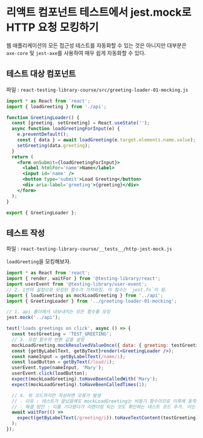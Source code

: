 # 리액트 컴포넌트 테스트에서 jest.mock로 HTTP 요청 모킹하기

웹 애플리케이션의 모든 접근성 테스트를 자동화할 수 있는 것은 아니지만 대부분은 `axe-core` 및 `jest-axe`를 사용하여 매우 쉽게 자동화할 수 있다.

## 테스트 대상 컴포넌트

파일 : `react-testing-library-course/src/greeting-loader-01-mocking.js`

```jsx
import * as React from 'react';
import { loadGreeting } from './api';

function GreetingLoader() {
  const [greeting, setGreeting] = React.useState('');
  async function loadGreetingForInput(e) {
    e.preventDefault();
    const { data } = await loadGreeting(e.target.elements.name.value);
    setGreeting(data.greeting);
  }
  return (
    <form onSubmit={loadGreetingForInput}>
      <label htmlFor='name'>Name</label>
      <input id='name' />
      <button type='submit'>Load Greeting</button>
      <div aria-label='greeting'>{greeting}</div>
    </form>
  );
}

export { GreetingLoader };
```

## 테스트 작성

파일 : `react-testing-library-course/__tests__/http-jest-mock.js`

`loadGreeting`을 모킹해보자.

```jsx
import * as React from 'react';
import { render, waitFor } from '@testing-library/react';
import userEvent from '@testing-library/user-event';
// 2. 1번의 설정으로 모킹된 함수가 가져와짐. 이 함수는 `jest.fn`이 됨.
import { loadGreeting as mockLoadGreeting } from '../api';
import { GreetingLoader } from '../greeting-loader-01-mocking';

// 1. api 폴더에서 내보내지는 모든 함수를 모킹
jest.mock('../api');

test('loads greetings on click', async () => {
  const testGreeting = 'TEST_GREETING';
  // 3. 모킹 함수의 반환 값을 설정
  mockLoadGreeting.mockResolvedValueOnce({ data: { greeting: testGreeting } });
  const {getByLabelText, getByText}render(<GreetingLoader />);
  const nameInput = getByLabelText(/name/i);
  const loadButton = getByText(/load/i);
  userEvent.type(nameInput, 'Mary');
  userEvent.click(loadButton);
  expect(mockLoadGreeting).toHaveBeenCalledWith('Mary');
  expect(mockLoadGreeting).toHaveBeenCalledTimes(1);

  // 4. 위 코드까지만 작성하면 오류가 발생
  // - 이유 : 테스트가 끝났음에도 mockLoadGreeting는 비동기 함수이므로 이후에 동작하며 렌더링도 추가로 발생한다는 내용
  // - 해결 방안 : 이를 기다렸다가 리렌더링 되는 것도 확인하는 테스트 코드 추가. 이는 비동기로 테스트를 진행해야 함!!
  await waitFor(() =>
    expect(getByLabelText(/greeting/i)).toHaveTextContent(testGreeting)
  );
});
```
